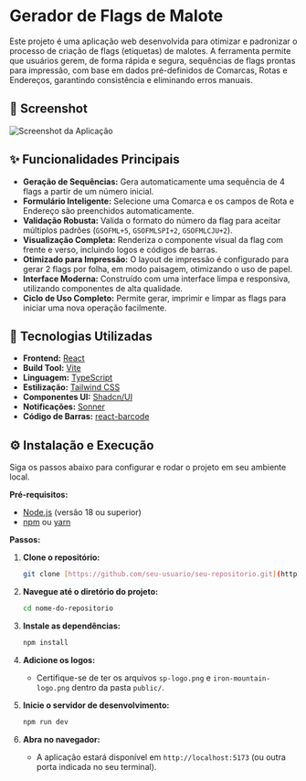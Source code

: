 # Gerador de Flags de Malote

Este projeto é uma aplicação web desenvolvida para otimizar e padronizar o processo de criação de flags (etiquetas) de malotes. A ferramenta permite que usuários gerem, de forma rápida e segura, sequências de flags prontas para impressão, com base em dados pré-definidos de Comarcas, Rotas e Endereços, garantindo consistência e eliminando erros manuais.

## 📸 Screenshot

![Screenshot da Aplicação](/preview.png)


## ✨ Funcionalidades Principais

* **Geração de Sequências:** Gera automaticamente uma sequência de 4 flags a partir de um número inicial.
* **Formulário Inteligente:** Selecione uma Comarca e os campos de Rota e Endereço são preenchidos automaticamente.
* **Validação Robusta:** Valida o formato do número da flag para aceitar múltiplos padrões (`GSOFML+5`, `GSOFMLSPI+2`, `GSOFMLCJU+2`).
* **Visualização Completa:** Renderiza o componente visual da flag com frente e verso, incluindo logos e códigos de barras.
* **Otimizado para Impressão:** O layout de impressão é configurado para gerar 2 flags por folha, em modo paisagem, otimizando o uso de papel.
* **Interface Moderna:** Construído com uma interface limpa e responsiva, utilizando componentes de alta qualidade.
* **Ciclo de Uso Completo:** Permite gerar, imprimir e limpar as flags para iniciar uma nova operação facilmente.

## 🚀 Tecnologias Utilizadas

* **Frontend:** [React](https://react.dev/)
* **Build Tool:** [Vite](https://vitejs.dev/)
* **Linguagem:** [TypeScript](https://www.typescriptlang.org/)
* **Estilização:** [Tailwind CSS](https://tailwindcss.com/)
* **Componentes UI:** [Shadcn/UI](https://ui.shadcn.com/)
* **Notificações:** [Sonner](https://sonner.emilkowal.ski/)
* **Código de Barras:** [react-barcode](https://github.com/kciter/react-barcode)

## ⚙️ Instalação e Execução

Siga os passos abaixo para configurar e rodar o projeto em seu ambiente local.

**Pré-requisitos:**
* [Node.js](https://nodejs.org/) (versão 18 ou superior)
* [npm](https://www.npmjs.com/) ou [yarn](https://yarnpkg.com/)

**Passos:**

1.  **Clone o repositório:**
    ```bash
    git clone [https://github.com/seu-usuario/seu-repositorio.git](https://github.com/seu-usuario/seu-repositorio.git)
    ```

2.  **Navegue até o diretório do projeto:**
    ```bash
    cd nome-do-repositorio
    ```

3.  **Instale as dependências:**
    ```bash
    npm install
    ```

4.  **Adicione os logos:**
    * Certifique-se de ter os arquivos `sp-logo.png` e `iron-mountain-logo.png` dentro da pasta `public/`.

5.  **Inicie o servidor de desenvolvimento:**
    ```bash
    npm run dev
    ```

6.  **Abra no navegador:**
    * A aplicação estará disponível em `http://localhost:5173` (ou outra porta indicada no seu terminal).